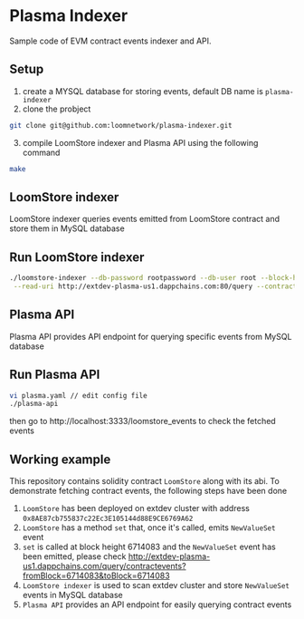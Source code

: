 Plasma Indexer
===

Sample code of EVM contract events indexer and API. 

## Setup
1. create a MYSQL database for storing events, default DB name is `plasma-indexer`
2. clone the probject 
```sh
git clone git@github.com:loomnetwork/plasma-indexer.git
```
3. compile LoomStore indexer and Plasma API using the following command
```sh
make
```

## LoomStore indexer
LoomStore indexer queries events emitted from LoomStore contract and store them in MySQL database

## Run LoomStore indexer
```sh
./loomstore-indexer --db-password rootpassword --db-user root --block-height 6714082 \
 --read-uri http://extdev-plasma-us1.dappchains.com:80/query --contract-address 0x8AE87cb755837c22Ec3E105144d88E9CE6769A62
```

## Plasma API
Plasma API provides API endpoint for querying specific events from MySQL database

## Run Plasma API
```sh
vi plasma.yaml // edit config file
./plasma-api
```
then go to http://localhost:3333/loomstore_events to check the fetched events

## Working example

This repository contains solidity contract `LoomStore` along with its abi.
To demonstrate fetching contract events, the following steps have been done
1. `LoomStore` has been deployed on extdev cluster with address `0x8AE87cb755837c22Ec3E105144d88E9CE6769A62`
2. `LoomStore` has a method `set` that, once it's called, emits `NewValueSet` event
3. `set` is called at block height 6714083 and the `NewValueSet` event has been emitted, please check
http://extdev-plasma-us1.dappchains.com/query/contractevents?fromBlock=6714083&toBlock=6714083
4. `LoomStore indexer` is used to scan extdev cluster and store `NewValueSet` events in MySQL database
5. `Plasma API` provides an API endpoint for easily querying contract events 